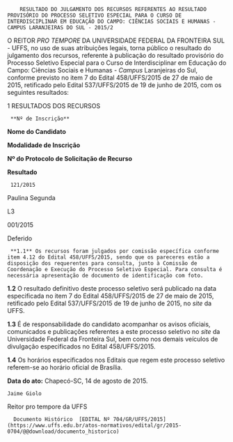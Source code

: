         RESULTADO DO JULGAMENTO DOS RECURSOS REFERENTES AO RESULTADO PROVISÓRIO DO PROCESSO SELETIVO ESPECIAL PARA O CURSO DE INTERDISCIPLINAR EM EDUCAÇÃO DO CAMPO: CIÊNCIAS SOCIAIS E HUMANAS - CAMPUS LARANJEIRAS DO SUL - 2015/2  

O REITOR *PRO TEMPORE* DA UNIVERSIDADE FEDERAL DA FRONTEIRA SUL - UFFS, no uso de suas atribuições legais, torna público o resultado do julgamento dos recursos, referente à publicação do resultado provisório do Processo Seletivo Especial para o Curso de Interdisciplinar em Educação do Campo: Ciências Sociais e Humanas - *Campus* Laranjeiras do Sul, conforme previsto no item 7 do Edital 458/UFFS/2015 de 27 de maio de 2015, retificado pelo Edital 537/UFFS/2015 de 19 de junho de 2015, com os seguintes resultados:

 1 RESULTADOS DOS RECURSOS

     **Nº de Inscrição**

   **Nome do Candidato**

   **Modalidade de Inscrição**

   **Nº do Protocolo de Solicitação de Recurso**

   **Resultado**

     121/2015

   Paulina Segunda

   L3

   001/2015

   Deferido

     **1.1** Os recursos foram julgados por comissão específica conforme item 4.12 do Edital 458/UFFS/2015, sendo que os pareceres estão a disposição dos requerentes para consulta, junto à Comissão de Coordenação e Execução do Processo Seletivo Especial. Para consulta é necessária apresentação de documento de identificação com foto.

 **1.2** O resultado definitivo deste processo seletivo será publicado na data especificada no item 7 do Edital 458/UFFS/2015 de 27 de maio de 2015, retificado pelo Edital 537/UFFS/2015 de 19 de junho de 2015, no *site* da UFFS.

 **1.3** É de responsabilidade do candidato acompanhar os avisos oficiais, comunicados e publicações referentes a este processo seletivo no *site* da Universidade Federal da Fronteira Sul, bem como nos demais veículos de divulgação especificados no Edital 458/UFFS/2015.

 **1.4** Os horários especificados nos Editais que regem este processo seletivo referem-se ao horário oficial de Brasília.

  

   **Data do ato:** Chapecó-SC, 14 de agosto de 2015.   
 

    Jaime Giolo   
 Reitor pro tempore da UFFS 

      Documento Histórico  [EDITAL Nº 704/GR/UFFS/2015](https://www.uffs.edu.br/atos-normativos/edital/gr/2015-0704/@@download/documento_historico)     
      